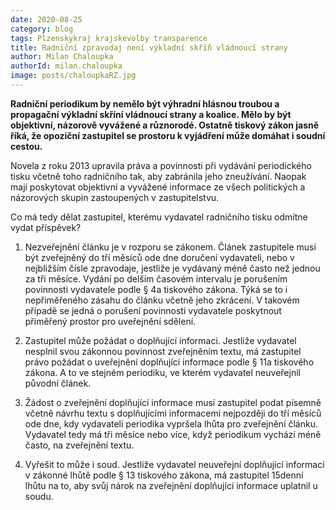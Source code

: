 ```yaml
---
date: 2020-08-25
category: blog
tags: Plzenskykraj krajskevolby transparence
title: Radniční zpravodaj není výkladní skříň vládnoucí strany
author: Milan Chaloupka
authorId: milan.chaloupka
image: posts/chaloupkaRZ.jpg
---
```

**Radniční periodikum by nemělo být výhradní hlásnou troubou a propagační výkladní skříní vládnoucí strany a koalice. Mělo by být objektivní, názorově vyvážené a různorodé. Ostatně tiskový zákon jasně říká, že opoziční zastupitel se prostoru k vyjádření může domáhat i soudní cestou.**

Novela z roku 2013 upravila práva a povinnosti při vydávání periodického tisku včetně toho radničního tak, aby zabránila jeho zneužívání. Naopak mají poskytovat objektivní a vyvážené informace ze všech politických a názorových skupin zastoupených v zastupitelstvu.

Co má tedy dělat zastupitel, kterému vydavatel radničního tisku odmítne vydat příspěvek?

1. Nezveřejnění článku je v rozporu se zákonem. Článek zastupitele musí být zveřejněný do tří měsíců ode dne doručení vydavateli, nebo v nejbližším čísle zpravodaje, jestliže je vydávaný méně často než jednou za tři měsíce.  Vydání po delším časovém intervalu je porušením povinnosti vydavatele podle § 4a tiskového zákona. Týká se to i nepřiměřeného zásahu do článku včetně jeho zkrácení. V takovém případě se jedná o porušení povinnosti vydavatele poskytnout přiměřený prostor pro uveřejnění sdělení.

2. Zastupitel může požádat o doplňující informaci. Jestliže vydavatel nesplnil svou zákonnou povinnost zveřejněním textu, má zastupitel právo požádat o uveřejnění doplňující informace podle § 11a tiskového zákona. A to ve stejném periodiku, ve kterém vydavatel neuveřejnil původní článek.

3. Žádost o zveřejnění doplňující informace musí zastupitel podat písemně včetně návrhu textu s doplňujícími informacemi nejpozději do tří měsíců ode dne, kdy vydavateli periodika vypršela lhůta pro zveřejnění článku. Vydavatel tedy má tři měsíce nebo více, když periodikum vychází méně často, na zveřejnění textu.

4. Vyřešit to může i soud. Jestliže vydavatel neuveřejní doplňující informaci v zákonné lhůtě podle § 13 tiskového zákona, má zastupitel 15denní lhůtu na to, aby svůj nárok na zveřejnění doplňující informace uplatnil u soudu.
